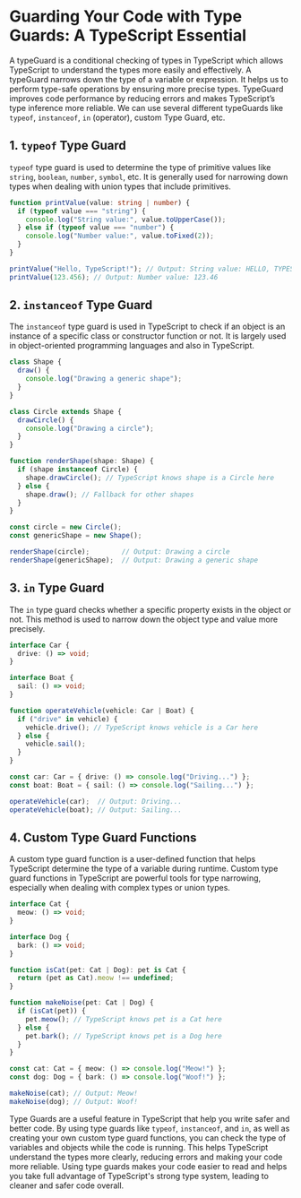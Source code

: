 # Guarding Your Code with Type Guards: A TypeScript Essential

A typeGuard is a conditional checking of types in TypeScript which allows TypeScript to understand the types more easily and effectively. A typeGuard narrows down the type of a variable or expression. It helps us to perform type-safe operations by ensuring more precise types. TypeGuard improves code performance by reducing errors and makes TypeScript’s type inference more reliable. We can use several different typeGuards like `typeof`, `instanceof`, `in` (operator), custom Type Guard, etc.

## 1. `typeof` Type Guard

`typeof` type guard is used to determine the type of primitive values like `string`, `boolean`, `number`, `symbol`, etc. It is generally used for narrowing down types when dealing with union types that include primitives.

```typescript
function printValue(value: string | number) {
  if (typeof value === "string") {
    console.log("String value:", value.toUpperCase());
  } else if (typeof value === "number") {
    console.log("Number value:", value.toFixed(2));
  }
}

printValue("Hello, TypeScript!"); // Output: String value: HELLO, TYPESCRIPT!
printValue(123.456); // Output: Number value: 123.46
```

## 2. `instanceof` Type Guard

The `instanceof` type guard is used in TypeScript to check if an object is an instance of a specific class or constructor function or not. It is largely used in object-oriented programming languages and also in TypeScript.

```typescript
class Shape {
  draw() {
    console.log("Drawing a generic shape");
  }
}

class Circle extends Shape {
  drawCircle() {
    console.log("Drawing a circle");
  }
}

function renderShape(shape: Shape) {
  if (shape instanceof Circle) {
    shape.drawCircle(); // TypeScript knows shape is a Circle here
  } else {
    shape.draw(); // Fallback for other shapes
  }
}

const circle = new Circle();
const genericShape = new Shape();

renderShape(circle);        // Output: Drawing a circle
renderShape(genericShape);  // Output: Drawing a generic shape
```
## 3. `in` Type Guard

The `in` type guard checks whether a specific property exists in the object or not. This method is used to narrow down the object type and value more precisely.

```typescript
interface Car {
  drive: () => void;
}

interface Boat {
  sail: () => void;
}

function operateVehicle(vehicle: Car | Boat) {
  if ("drive" in vehicle) {
    vehicle.drive(); // TypeScript knows vehicle is a Car here
  } else {
    vehicle.sail();
  }
}

const car: Car = { drive: () => console.log("Driving...") };
const boat: Boat = { sail: () => console.log("Sailing...") };

operateVehicle(car);  // Output: Driving...
operateVehicle(boat); // Output: Sailing...
```

## 4.  Custom Type Guard Functions

A custom type guard function is a user-defined function that helps TypeScript determine the type of a variable during runtime. Custom type guard functions in TypeScript are powerful tools for type narrowing, especially when dealing with complex types or union types.

```typescript
interface Cat {
  meow: () => void;
}

interface Dog {
  bark: () => void;
}

function isCat(pet: Cat | Dog): pet is Cat {
  return (pet as Cat).meow !== undefined;
}

function makeNoise(pet: Cat | Dog) {
  if (isCat(pet)) {
    pet.meow(); // TypeScript knows pet is a Cat here
  } else {
    pet.bark(); // TypeScript knows pet is a Dog here
  }
}

const cat: Cat = { meow: () => console.log("Meow!") };
const dog: Dog = { bark: () => console.log("Woof!") };

makeNoise(cat); // Output: Meow!
makeNoise(dog); // Output: Woof!
```

Type Guards are a useful feature in TypeScript that help you write safer and better code. By using type guards like `typeof`, `instanceof`, and `in`, as well as creating your own custom type guard functions, you can check the type of variables and objects while the code is running. This helps TypeScript understand the types more clearly, reducing errors and making your code more reliable. Using type guards makes your code easier to read and helps you take full advantage of TypeScript's strong type system, leading to cleaner and safer code overall.
